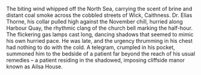 The biting wind whipped off the North Sea, carrying the scent of brine and distant coal smoke across the cobbled streets of Wick, Caithness.  Dr. Elias Thorne, his collar pulled high against the November chill, hurried along Harbour Quay, the rhythmic clang of the church bell marking the half-hour. The flickering gas lamps cast long, dancing shadows that seemed to mimic his own hurried pace.  He was late, and the urgency thrumming in his chest had nothing to do with the cold.  A telegram, crumpled in his pocket, summoned him to the bedside of a patient far beyond the reach of his usual remedies – a patient residing in the shadowed, imposing cliffside manor known as Ailsa House.
